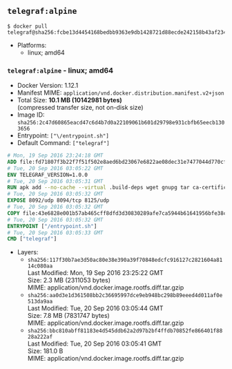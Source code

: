 ## `telegraf:alpine`

```console
$ docker pull telegraf@sha256:fcbe13d4454168bedbb9363e9db1428721d88ecde242158b43af23425c4d3177
```

-	Platforms:
	-	linux; amd64

### `telegraf:alpine` - linux; amd64

-	Docker Version: 1.12.1
-	Manifest MIME: `application/vnd.docker.distribution.manifest.v2+json`
-	Total Size: **10.1 MB (10142981 bytes)**  
	(compressed transfer size, not on-disk size)
-	Image ID: `sha256:2c47d60865eacd47c6d4b7d0a22109061b601d29798e931cbfb65eecb1303656`
-	Entrypoint: `["\/entrypoint.sh"]`
-	Default Command: `["telegraf"]`

```dockerfile
# Mon, 19 Sep 2016 23:24:18 GMT
ADD file:fd71807f3b22f7f51f502e8aed6bd23067e6822ae08dec31e7477044d770cf48 in / 
# Tue, 20 Sep 2016 03:05:22 GMT
ENV TELEGRAF_VERSION=1.0.0
# Tue, 20 Sep 2016 03:05:31 GMT
RUN apk add --no-cache --virtual .build-deps wget gnupg tar ca-certificates &&     update-ca-certificates &&     gpg --keyserver hkp://ha.pool.sks-keyservers.net         --recv-keys 05CE15085FC09D18E99EFB22684A14CF2582E0C5 &&     wget -q https://dl.influxdata.com/telegraf/releases/telegraf-${TELEGRAF_VERSION}-static_linux_amd64.tar.gz.asc &&     wget -q https://dl.influxdata.com/telegraf/releases/telegraf-${TELEGRAF_VERSION}-static_linux_amd64.tar.gz &&     gpg --batch --verify telegraf-${TELEGRAF_VERSION}-static_linux_amd64.tar.gz.asc telegraf-${TELEGRAF_VERSION}-static_linux_amd64.tar.gz &&     mkdir -p /usr/src /etc/telegraf &&     tar -C /usr/src -xzf telegraf-${TELEGRAF_VERSION}-static_linux_amd64.tar.gz &&     mv /usr/src/telegraf*/telegraf.conf /etc/telegraf/ &&     chmod +x /usr/src/telegraf*/* &&     cp -a /usr/src/telegraf*/* /usr/bin/ &&     rm -rf *.tar.gz* /usr/src /root/.gnupg &&     apk del .build-deps
# Tue, 20 Sep 2016 03:05:32 GMT
EXPOSE 8092/udp 8094/tcp 8125/udp
# Tue, 20 Sep 2016 03:05:32 GMT
COPY file:43e6828e001b57ab465cff8dfd3d30830289afe7ca5944b61641956bfe38cd1c in /entrypoint.sh 
# Tue, 20 Sep 2016 03:05:32 GMT
ENTRYPOINT ["/entrypoint.sh"]
# Tue, 20 Sep 2016 03:05:33 GMT
CMD ["telegraf"]
```

-	Layers:
	-	`sha256:117f30b7ae3d50ac80e38e390a39f70848edcfc916127c2821604a8114c080aa`  
		Last Modified: Mon, 19 Sep 2016 23:25:22 GMT  
		Size: 2.3 MB (2311053 bytes)  
		MIME: application/vnd.docker.image.rootfs.diff.tar.gzip
	-	`sha256:aa0d3e1d361508bb2c36695997dce9eb948bc298b89eeed4d011af0e513da9aa`  
		Last Modified: Tue, 20 Sep 2016 03:05:44 GMT  
		Size: 7.8 MB (7831747 bytes)  
		MIME: application/vnd.docker.image.rootfs.diff.tar.gzip
	-	`sha256:bbc810abff81183e4d545ddb62a2d97b2bf4ffdb70852fe866401f8828a222af`  
		Last Modified: Tue, 20 Sep 2016 03:05:41 GMT  
		Size: 181.0 B  
		MIME: application/vnd.docker.image.rootfs.diff.tar.gzip
